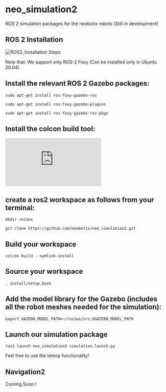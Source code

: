 # neo_simulation2
ROS 2 simulation packages for the neobotix robots (Still in development)

## ROS 2 Installation

![ROS2_Installation Steps](https://index.ros.org/doc/ros2/Installation/Foxy/)

Note that: We support only ROS-2 Foxy (Can be installed only in Ubuntu 20.04)

## Install the relevant ROS 2 Gazebo packages:

`sudo apt-get install ros-foxy-gazebo-ros`

`sudo apt-get install ros-foxy-gazebo-plugins`

`sudo apt-get install ros-foxy-gazebo-ros-pkgs`

## Install the colcon build tool:

![Colcon_installation Steps](https://colcon.readthedocs.io/en/released/user/installation.html)

## create a ros2 workspace as follows from your terminal: 

`mkdir ros2ws`

`git clone https://github.com/neobotix/neo_simulation2.git`

## Build your workspace

`colcon build --symlink-install`

## Source your workspace

`. install/setup.bash`

## Add the model library for the Gazebo (includes all the robot meshes needed for the simulation):

`export GAZEBO_MODEL_PATH=~/ros2ws/src:$GAZEBO_MODEL_PATH `

## Launch our simulation package

`ros2 launch neo_simulation2 simulation.launch.py`

Feel free to use the teleop functionality! 

## Navigation2 

Coming Soon ! 
